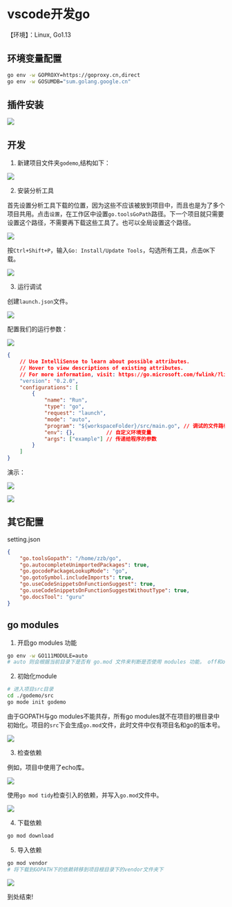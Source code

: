 # vscode开发go

【环境】：Linux, Go1.13

## 环境变量配置

```bash
go env -w GOPROXY=https://goproxy.cn,direct
go env -w GOSUMDB="sum.golang.google.cn"
```

## 插件安装

![](https://raw.githubusercontent.com/AZMDDY/imgs/master/20201216090824.png)

## 开发

1. 新建项目文件夹`godemo`,结构如下：

![](https://raw.githubusercontent.com/AZMDDY/imgs/master/20201216091028.png)

2. 安装分析工具

首先设置分析工具下载的位置，因为这些不应该被放到项目中，而且也是为了多个项目共用。点击`设置`，在工作区中设置`go.toolsGoPath`路径。下一个项目就只需要设置这个路径，不需要再下载这些工具了。也可以全局设置这个路径。

![](https://raw.githubusercontent.com/AZMDDY/imgs/master/20201216202617.png)


按`Ctrl+Shift+P`，输入`Go: Install/Update Tools`，勾选所有工具，点击`OK`下载。

![](https://raw.githubusercontent.com/AZMDDY/imgs/master/20201216091902.png)

3. 运行调试

创建`launch.json`文件。

![](https://raw.githubusercontent.com/AZMDDY/imgs/master/20201216203354.png)

配置我们的运行参数：

![](https://raw.githubusercontent.com/AZMDDY/imgs/master/20201216204645.png)

```json
{
    // Use IntelliSense to learn about possible attributes.
    // Hover to view descriptions of existing attributes.
    // For more information, visit: https://go.microsoft.com/fwlink/?linkid=830387
    "version": "0.2.0",
    "configurations": [
        {
            "name": "Run",
            "type": "go",
            "request": "launch",
            "mode": "auto",
            "program": "${workspaceFolder}/src/main.go", // 调试的文件路径
            "env": {},          // 自定义环境变量
            "args": ["example"] // 传递给程序的参数
        }
    ]
}
```

演示：

![](https://raw.githubusercontent.com/AZMDDY/imgs/master/20201216204831.png)

![](https://raw.githubusercontent.com/AZMDDY/imgs/master/20201216205039.png)

## 其它配置

setting.json
```json
{
    "go.toolsGopath": "/home/zzb/go",
    "go.autocompleteUnimportedPackages": true,
    "go.gocodePackageLookupMode": "go",
    "go.gotoSymbol.includeImports": true,
    "go.useCodeSnippetsOnFunctionSuggest": true,
    "go.useCodeSnippetsOnFunctionSuggestWithoutType": true,
    "go.docsTool": "guru"
}
```

## go modules

1. 开启go modules 功能

```Bash
go env -w GO111MODULE=auto
# auto 则会根据当前目录下是否有 go.mod 文件来判断是否使用 modules 功能， off和on分别时关闭和开启。
```

2. 初始化module

```Bash
# 进入项目src目录
cd ./godemo/src
go mode init godemo
```
由于GOPATH与go modules不能共存，所有go modules就不在项目的根目录中初始化。项目的`src`下会生成`go.mod`文件，此时文件中仅有项目名和go的版本号。

![](https://raw.githubusercontent.com/AZMDDY/imgs/master/20201216215625.png)


3. 检查依赖

例如，项目中使用了echo库。

![](https://raw.githubusercontent.com/AZMDDY/imgs/master/20201216220614.png)

使用`go mod tidy`检查引入的依赖，并写入`go.mod`文件中。

![](https://raw.githubusercontent.com/AZMDDY/imgs/master/20201216215740.png)

4. 下载依赖

```Bash
go mod download
```

5. 导入依赖

```Bash
go mod vendor
# 将下载到GOPATH下的依赖转移到项目根目录下的vendor文件夹下
```

![](https://raw.githubusercontent.com/AZMDDY/imgs/master/20201216221011.png)

到处结束!